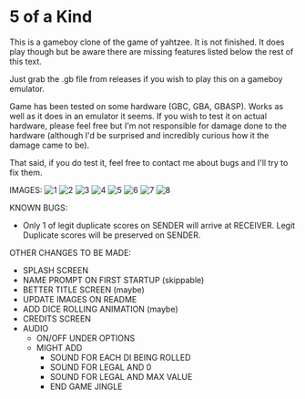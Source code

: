 # 5 of a Kind

This is a gameboy clone of the game of yahtzee. It is not finished. It does play though but be aware there are missing features listed below the rest of this text.

Just grab the .gb file from releases if you wish to play this on a gameboy emulator.

Game has been tested on some hardware (GBC, GBA, GBASP). Works as well as it does in an emulator it seems. If you wish to test it on actual hardware, please feel free but I'm not responsible for damage done to the hardware (although I'd be surprised and incredibly curious how it the damage came to be).

That said, if you do test it, feel free to contact me about bugs and I'll try to fix them.

IMAGES:
![1](https://user-images.githubusercontent.com/97451908/172017373-07958430-e593-4b2d-808f-8ba0c7e4f37c.png)
![2](https://user-images.githubusercontent.com/97451908/172017374-374a19fe-82fd-4e2f-90fb-5b534d1190c4.png)
![3](https://user-images.githubusercontent.com/97451908/172017375-3ca63101-c92c-4f6b-8834-ce4ccc7e7a85.png)
![4](https://user-images.githubusercontent.com/97451908/172017376-c4b68b02-75ba-4d5c-bff8-8b265864bddc.png)
![5](https://user-images.githubusercontent.com/97451908/172017377-07dff6a6-e5a9-44a8-9bdb-d956a726c873.png)
![6](https://user-images.githubusercontent.com/97451908/172017378-4ea45b85-1676-4d89-84f1-ac3b9f66d344.png)
![7](https://user-images.githubusercontent.com/97451908/172017380-6d920c37-a777-445b-8c7c-9969bc57a5c9.png)
![8](https://user-images.githubusercontent.com/97451908/172017382-7ca47dbd-8847-4680-af7e-52483b9afdcb.png)


KNOWN BUGS:
* Only 1 of legit duplicate scores on SENDER will arrive at RECEIVER. Legit Duplicate scores will be preserved on SENDER.

OTHER CHANGES TO BE MADE:
* SPLASH SCREEN
* NAME PROMPT ON FIRST STARTUP (skippable)
* BETTER TITLE SCREEN (maybe)
* UPDATE IMAGES ON README
* ADD DICE ROLLING ANIMATION (maybe)
* CREDITS SCREEN
* AUDIO
  * ON/OFF UNDER OPTIONS
  * MIGHT ADD
    * SOUND FOR EACH DI BEING ROLLED
    * SOUND FOR LEGAL AND 0
    * SOUND FOR LEGAL AND MAX VALUE
    * END GAME JINGLE
